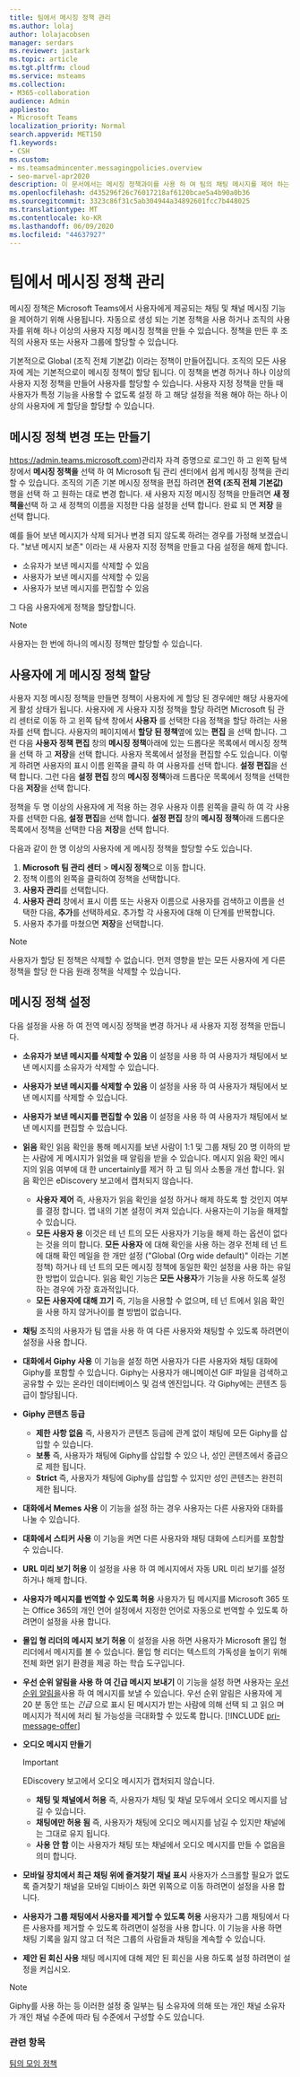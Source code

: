 ```yaml
---
title: 팀에서 메시징 정책 관리
ms.author: lolaj
author: lolajacobsen
manager: serdars
ms.reviewer: jastark
ms.topic: article
ms.tgt.pltfrm: cloud
ms.service: msteams
ms.collection:
- M365-collaboration
audience: Admin
appliesto:
- Microsoft Teams
localization_priority: Normal
search.appverid: MET150
f1.keywords:
- CSH
ms.custom:
- ms.teamsadmincenter.messagingpolicies.overview
- seo-marvel-apr2020
description: 이 문서에서는 메시징 정책과이를 사용 하 여 팀의 채팅 메시지를 제어 하는 방법에 대해 알아봅니다.
ms.openlocfilehash: d435296f26c76017218af6120bcae5a4b90a0b36
ms.sourcegitcommit: 3323c86f31c5ab304944a34892601fcc7b448025
ms.translationtype: MT
ms.contentlocale: ko-KR
ms.lasthandoff: 06/09/2020
ms.locfileid: "44637927"
---
```

# <a name="manage-messaging-policies-in-teams"></a>팀에서 메시징 정책 관리

<!--- Add zone marker here--->

메시징 정책은 Microsoft Teams에서 사용자에게 제공되는 채팅 및 채널 메시징 기능을 제어하기 위해 사용됩니다. 자동으로 생성 되는 기본 정책을 사용 하거나 조직의 사용자를 위해 하나 이상의 사용자 지정 메시징 정책을 만들 수 있습니다. 정책을 만든 후 조직의 사용자 또는 사용자 그룹에 할당할 수 있습니다.

기본적으로 Global (조직 전체 기본값) 이라는 정책이 만들어집니다. 조직의 모든 사용자에 게는 기본적으로이 메시징 정책이 할당 됩니다. 이 정책을 변경 하거나 하나 이상의 사용자 지정 정책을 만들어 사용자를 할당할 수 있습니다. 사용자 지정 정책을 만들 때 사용자가 특정 기능을 사용할 수 없도록 설정 하 고 해당 설정을 적용 해야 하는 하나 이상의 사용자에 게 할당을 할당할 수 있습니다.

## <a name="change-or-create-a-messaging-policy"></a>메시징 정책 변경 또는 만들기

https://admin.teams.microsoft.com)관리자 자격 증명으로 로그인 하 고 왼쪽 탐색 창에서 **메시징 정책을** 선택 하 여 Microsoft 팀 관리 센터에서 쉽게 메시징 정책을 관리할 수 있습니다. 조직의 기존 기본 메시징 정책을 편집 하려면 **전역 (조직 전체 기본값)** 행을 선택 하 고 원하는 대로 변경 합니다. 새 사용자 지정 메시징 정책을 만들려면 **새 정책을**선택 하 고 새 정책의 이름을 지정한 다음 설정을 선택 합니다. 완료 되 면 **저장** 을 선택 합니다.

예를 들어 보낸 메시지가 삭제 되거나 변경 되지 않도록 하려는 경우를 가정해 보겠습니다. "보낸 메시지 보존" 이라는 새 사용자 지정 정책을 만들고 다음 설정을 해제 합니다.

- 소유자가 보낸 메시지를 삭제할 수 있음
- 사용자가 보낸 메시지를 삭제할 수 있음
- 사용자가 보낸 메시지를 편집할 수 있음

그 다음 사용자에게 정책을 할당합니다.

> [!NOTE]
> 사용자는 한 번에 하나의 메시징 정책만 할당할 수 있습니다.

## <a name="assign-a-messaging-policy-to-a-user"></a>사용자에 게 메시징 정책 할당

사용자 지정 메시징 정책을 만들면 정책이 사용자에 게 할당 된 경우에만 해당 사용자에 게 활성 상태가 됩니다. 사용자에 게 사용자 지정 정책을 할당 하려면 Microsoft 팀 관리 센터로 이동 하 고 왼쪽 탐색 창에서 **사용자** 를 선택한 다음 정책을 할당 하려는 사용자를 선택 합니다. 사용자의 페이지에서 **할당 된 정책**옆에 있는 **편집** 을 선택 합니다. 그런 다음 **사용자 정책 편집** 창의 **메시징 정책**아래에 있는 드롭다운 목록에서 메시징 정책을 선택 하 고 **저장**을 선택 합니다. 사용자 목록에서 설정을 편집할 수도 있습니다. 이렇게 하려면 사용자의 표시 이름 왼쪽을 클릭 하 여 사용자를 선택 합니다. **설정 편집**을 선택 합니다. 그런 다음 **설정 편집** 창의 **메시징 정책**아래 드롭다운 목록에서 정책을 선택한 다음 **저장**을 선택 합니다.

정책을 두 명 이상의 사용자에 게 적용 하는 경우 사용자 이름 왼쪽을 클릭 하 여 각 사용자를 선택한 다음, **설정 편집**을 선택 합니다. **설정 편집** 창의 **메시징 정책**아래 드롭다운 목록에서 정책을 선택한 다음 **저장**을 선택 합니다.

다음과 같이 한 명 이상의 사용자에 게 메시징 정책을 할당할 수도 있습니다.

1. **Microsoft 팀 관리 센터**  >  **메시징 정책**으로 이동 합니다.
2. 정책 이름의 왼쪽을 클릭하여 정책을 선택합니다.
3. **사용자 관리**를 선택합니다.
4. **사용자 관리** 창에서 표시 이름 또는 사용자 이름으로 사용자를 검색하고 이름을 선택한 다음, **추가**를 선택하세요. 추가할 각 사용자에 대해 이 단계를 반복합니다.
5. 사용자 추가를 마쳤으면 **저장**을 선택합니다.

> [!NOTE]
> 사용자가 할당 된 정책은 삭제할 수 없습니다. 먼저 영향을 받는 모든 사용자에 게 다른 정책을 할당 한 다음 원래 정책을 삭제할 수 있습니다.

<!--- End zone marker here--->

## <a name="messaging-policy-settings"></a>메시징 정책 설정

다음 설정을 사용 하 여 전역 메시징 정책을 변경 하거나 새 사용자 지정 정책을 만듭니다.

- **소유자가 보낸 메시지를 삭제할 수 있음**  이 설정을 사용 하 여 사용자가 채팅에서 보낸 메시지를 소유자가 삭제할 수 있습니다.
- **사용자가 보낸 메시지를 삭제할 수 있음** 이 설정을 사용 하 여 사용자가 채팅에서 보낸 메시지를 삭제할 수 있습니다.
- **사용자가 보낸 메시지를 편집할 수 있음** 이 설정을 사용 하 여 사용자가 채팅에서 보낸 메시지를 편집할 수 있습니다.
- **읽음** 확인 읽음 확인을 통해 메시지를 보낸 사람이 1:1 및 그룹 채팅 20 명 이하의 받는 사람에 게 메시지가 읽었을 때 알림을 받을 수 있습니다. 메시지 읽음 확인 메시지의 읽음 여부에 대 한 uncertainly를 제거 하 고 팀 의사 소통을 개선 합니다. 읽음 확인은 eDiscovery 보고에서 캡처되지 않습니다.  
    - **사용자 제어** 즉, 사용자가 읽음 확인을 설정 하거나 해제 하도록 할 것인지 여부를 결정 합니다. 앱 내의 기본 설정이 켜져 있습니다. 사용자는이 기능을 해제할 수 있습니다.
    - **모든 사용자 용** 이것은 테 넌 트의 모든 사용자가 기능을 해제 하는 옵션이 없다는 것을 의미 합니다. **모든 사용자** 에 대해 확인을 사용 하는 경우 전체 테 넌 트에 대해 확인 메일을 한 개만 설정 ("Global (Org wide default)" 이라는 기본 정책) 하거나 테 넌 트의 모든 메시징 정책에 동일한 확인 설정을 사용 하는 유일한 방법이 있습니다. 읽음 확인 기능은 **모든 사용자**가 기능을 사용 하도록 설정 하는 경우에 가장 효과적입니다.
    - **모든 사용자에 대해 끄기** 즉, 기능을 사용할 수 없으며, 테 넌 트에서 읽음 확인을 사용 하지 않거나이를 켤 방법이 없습니다.
<a name="bkchat"> </a>

- **채팅**  조직의 사용자가 팀 앱을 사용 하 여 다른 사용자와 채팅할 수 있도록 하려면이 설정을 사용 합니다.
- **대화에서 Giphy 사용**  이 기능을 설정 하면 사용자가 다른 사용자와 채팅 대화에 Giphy를 포함할 수 있습니다. Giphy는 사용자가 애니메이션 GIF 파일을 검색하고 공유할 수 있는 온라인 데이터베이스 및 검색 엔진입니다. 각 Giphy에는 콘텐츠 등급이 할당됩니다.
- **Giphy 콘텐츠 등급**
    - **제한 사항 없음** 즉, 사용자가 콘텐츠 등급에 관계 없이 채팅에 모든 Giphy를 삽입할 수 있습니다.
    - **보통**  즉, 사용자가 채팅에 Giphy를 삽입할 수 있으 나, 성인 콘텐츠에서 중급으로 제한 됩니다.
    - **Strict**  즉, 사용자가 채팅에 Giphy를 삽입할 수 있지만 성인 콘텐츠는 완전히 제한 됩니다.
- **대화에서 Memes 사용** 이 기능을 설정 하는 경우 사용자는 다른 사용자와 대화를 나눌 수 있습니다.
- **대화에서 스티커 사용** 이 기능을 켜면 다른 사용자와 채팅 대화에 스티커를 포함할 수 있습니다.
- **URL 미리 보기 허용** 이 설정을 사용 하 여 메시지에서 자동 URL 미리 보기를 설정 하거나 해제 합니다.
- **사용자가 메시지를 번역할 수 있도록 허용** 사용자가 팀 메시지를 Microsoft 365 또는 Office 365의 개인 언어 설정에서 지정한 언어로 자동으로 번역할 수 있도록 하려면이 설정을 사용 합니다.
- **몰입 형 리더의 메시지 보기 허용** 이 설정을 사용 하면 사용자가 Microsoft 몰입 형 리더에서 메시지를 볼 수 있습니다. 몰입 형 리더는 텍스트의 가독성을 높이기 위해 전체 화면 읽기 환경을 제공 하는 학습 도구입니다.
- **우선 순위 알림을 사용 하 여 긴급 메시지 보내기** 이 기능을 설정 하면 사용자는 [우선 순위 알림을](https://support.microsoft.com/article/mark-a-message-as-important-or-urgent-in-teams-ea99d5b6-1317-4550-8d75-86ff14cd4462)사용 하 여 메시지를 보낼 수 있습니다. 우선 순위 알림은 사용자에 게 20 분 동안 또는 *긴급* 으로 표시 된 메시지가 받는 사람에 의해 선택 되 고 읽으 며 메시지가 적시에 처리 될 가능성을 극대화할 수 있도록 합니다.   [!INCLUDE [pri-message-offer](includes/pri-message-offer.md)]
- **오디오 메시지 만들기**
  > [!Important]
  > EDiscovery 보고에서 오디오 메시지가 캡처되지 않습니다.
    - **채팅 및 채널에서 허용** 즉, 사용자가 채팅 및 채널 모두에서 오디오 메시지를 남길 수 있습니다.
    - **채팅에만 허용 됨** 즉, 사용자가 채팅에 오디오 메시지를 남길 수 있지만 채널에는 그대로 유지 됩니다.
    - **사용 안 함** 이는 사용자가 채팅 또는 채널에서 오디오 메시지를 만들 수 없음을 의미 합니다.  
- **모바일 장치에서 최근 채팅 위에 즐겨찾기 채널 표시** 사용자가 스크롤할 필요가 없도록 즐겨찾기 채널을 모바일 디바이스 화면 위쪽으로 이동 하려면이 설정을 사용 합니다.
- **사용자가 그룹 채팅에서 사용자를 제거할 수 있도록 허용** 사용자가 그룹 채팅에서 다른 사용자를 제거할 수 있도록 하려면이 설정을 사용 합니다. 이 기능을 사용 하면 채팅 기록을 잃지 않고 더 적은 그룹의 사람들과 채팅을 계속할 수 있습니다.
- **제안 된 회신 사용**  채팅 메시지에 대해 제안 된 회신을 사용 하도록 설정 하려면이 설정을 켜십시오.

> [!NOTE]
> Giphy를 사용 하는 등 이러한 설정 중 일부는 팀 소유자에 의해 또는 개인 채널 소유자가 개인 채널 수준에 따라 팀 수준에서 구성할 수도 있습니다.

### <a name="related-topics"></a>관련 항목

[팀의 모임 정책](meeting-policies-in-teams.md)
